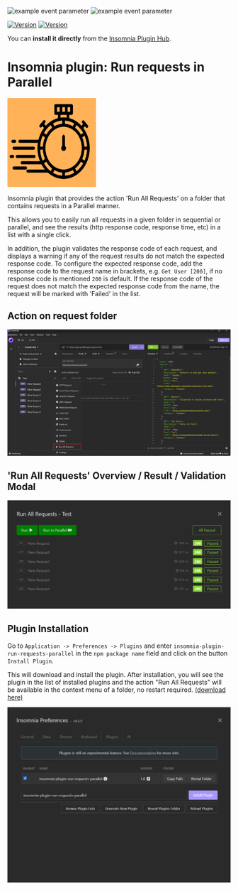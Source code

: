 ![example event parameter](https://github.com/AasheeshMahammad/insomnia-plugin-run-requests-parallel/actions/workflows/node.js.yml/badge.svg?event=push)
![example event parameter](https://github.com/AasheeshMahammad/insomnia-plugin-run-requests-parallel/actions/workflows/npm-publish.yml/badge.svg)

[![Version](https://img.shields.io/badge/npmjs-1.4.0-red)](https://www.npmjs.com/package/insomnia-plugin-run-requests-parallel)
[![Version](https://img.shields.io/badge/Insomnia_Plugin_Hub-1.4.0-purple)](https://insomnia.rest/plugins/insomnia-plugin-run-requests-parallel)

You can **install it directly** from the [Insomnia Plugin Hub](https://insomnia.rest/plugins/insomnia-plugin-run-requests-parallel).

# Insomnia plugin: Run requests in Parallel

<img src="/assets/icon.png" width="200" height="200">

Insomnia plugin that provides the action 'Run All Requests' on a folder that contains requests in a Parallel manner.

This allows you to easily run all requests in a given folder in sequential or parallel, and see the results (http response code, response time, etc) in a list with a single click.

In addition, the plugin validates the response code of each request, and displays a warning if any of the request results do not match the expected response code.
To configure the expected response code, add the response code to the request name in brackets, e.g. `Get User [200]`, if no response code is mentioned `200` is default.
If the response code of the request does not match the expected response code from the name, the request will be marked with 'Failed' in the list.

## Action on request folder

![Action on the folder](/assets/action-on-folder.png)

## 'Run All Requests' Overview / Result / Validation Modal

![List of requests to run](/assets/overview-result-request-list.png)

## Plugin Installation

Go to `Application -> Preferences -> Plugins` and enter `insomnia-plugin-run-requests-parallel` in the `npm package name` field and click on the button `Install Plugin`.

This will download and install the plugin. After installation, you will see the plugin in the list of installed plugins
and the action "Run All Requests" will be available in the context menu of a folder, no restart required.
[(download here)](https://github.com/AasheeshMahammad/insomnia-plugin-run-requests-parallel/releases/latest)

![Installation](/assets/installation.png)